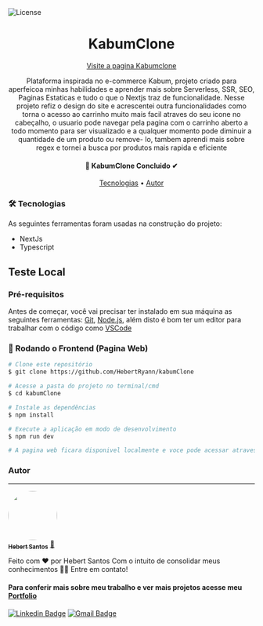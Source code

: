 <img alt="License" src="https://img.shields.io/badge/license-MIT-brightgreen">

<h1 align="center">
  KabumClone
</h1>
<div align="center">
    <a href="https://kabum-clone.vercel.app/">Visite a pagina Kabumclone</a>
</div>

<p align="center">
  Plataforma inspirada no e-commerce Kabum, projeto criado para aperfeicoa minhas habilidades e aprender mais sobre Serverless, SSR, SEO, Paginas Estaticas e tudo o que o Nextjs   traz de funcionalidade. Nesse projeto refiz o design do site e acrescentei outra funcionalidades como torna o acesso ao carrinho muito mais facil atraves do seu icone no   cabeçalho, o usuario pode navegar pela pagina com o carrinho aberto a todo momento para ser visualizado e a qualquer momento pode diminuir a quantidade de um produto ou remove-      lo, tambem aprendi mais sobre regex e tornei a busca por produtos mais rapida e eficiente</p>

<h4 align="center"> 
🚀 KabumClone Concluido ✔
</h4>


<p align="center">
 <a href="#-tecnologias">Tecnologias</a> • 
 <a href="#autor">Autor</a>
</p>

### 🛠 Tecnologias

As seguintes ferramentas foram usadas na construção do projeto:

- NextJs
- Typescript

## Teste Local
### Pré-requisitos

Antes de começar, você vai precisar ter instalado em sua máquina as seguintes ferramentas:
[Git](https://git-scm.com), [Node.js](https://nodejs.org/en/), além disto é bom ter um editor para trabalhar com o código como [VSCode](https://code.visualstudio.com/)

### 🎲 Rodando o Frontend (Pagina Web)

```bash
# Clone este repositório
$ git clone https://github.com/HebertRyann/kabumClone

# Acesse a pasta do projeto no terminal/cmd
$ cd kabumClone

# Instale as dependências
$ npm install

# Execute a aplicação em modo de desenvolvimento
$ npm run dev

# A pagina web ficara disponivel localmente e voce pode acessar atraves de <http://localhost:3000>
```

### Autor
---

<a href="https://www.linkedin.com/in/hebertryansantos/">
 <img style="border-radius: 50%;" src="https://avatars.githubusercontent.com/u/58072948?v=4" width="100px;" alt=""/>
 <br />
 <sub><b>Hebert Santos</b></sub></a> <a href="https://www.linkedin.com/in/hebertryansantos/" title="Perfil">🚀</a>

Feito com ❤️ por Hebert Santos Com o intuito de consolidar meus conhecimentos 👋🏽 Entre em contato!
#### Para conferir mais sobre meu trabalho e ver mais projetos acesse meu [Portfolio](https://hebertryann.github.io/portfolio/)

[![Linkedin Badge](https://img.shields.io/badge/-Hebert-blue?style=flat-square&logo=Linkedin&logoColor=white&link=https://www.linkedin.com/in/hebertryansantos/)](https://www.linkedin.com/in/hebertryansantos/) 
[![Gmail Badge](https://img.shields.io/badge/-hebertryann40@gmail.com-c14438?style=flat-square&logo=Gmail&logoColor=white&link=mailto:hebertryann40@gmail.com)](mailto:hebertryann40@gmail.com)
